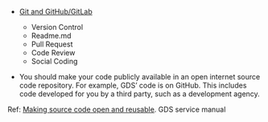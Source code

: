 - [Git and GitHub/GitLab](https://github.com/nhs-pycom/open-source-explained/blob/main/3-git-and-github-gitlab.md)
  - Version Control
  - Readme.md
  - Pull Request
  - Code Review
  - Social Coding

- You should make your code publicly available in an open internet source code repository. For example, GDS’ code is on GitHub. This includes code developed for you by a third party, such as a development agency.

Ref: [Making source code open and reusable](https://www.gov.uk/service-manual/technology/making-source-code-open-and-reusable). GDS service manual
